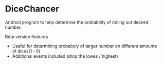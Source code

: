 # DiceChancer

Android program to help determine the probability of rolling out desired number.

Beta version features

- Useful for determining probaboly of target number on different amounts of dices(1 - 6)
- Additional events included (drop the lowes / highest)
